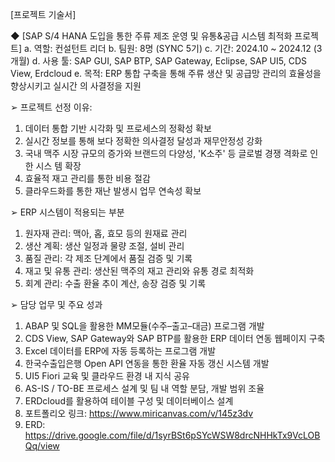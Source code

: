  [프로젝트 기술서]
 
◆ [SAP S/4 HANA 도입을 통한 주류 제조 운영 및 유통&공급 시스템 최적화 프로젝트] 
a. 역할: 컨설턴트 리더 
b. 팀원: 8명 (SYNC 5기) 
c. 기간: 2024.10 ~ 2024.12 (3개월) 
d. 사용 툴: SAP GUI, SAP BTP, SAP Gateway, Eclipse, SAP UI5, CDS View, Erdcloud 
e. 목적: ERP 통합 구축을 통해 주류 생산 및 공급망 관리의 효율성을 향상시키고 실시간 의
사결정을 지원 

➢ 프로젝트 선정 이유:  
1. 데이터 통합 기반 시각화 및 프로세스의 정확성 확보 
2. 실시간 정보를 통해 보다 정확한 의사결정 달성과 재무안정성 강화 
3. 국내 맥주 시장 규모의 증가와 브랜드의 다양성, 'K소주' 등 글로벌 경쟁 격화로 인한 시스
템 확장 
4. 효율적 재고 관리를 통한 비용 절감 
5. 클라우드화를 통한 재난 발생시 업무 연속성 확보
   
➢ ERP 시스템이 적용되는 부분 
1. 원자재 관리: 맥아, 홉, 효모 등의 원재료 관리 
2. 생산 계획: 생산 일정과 물량 조절, 설비 관리 
3. 품질 관리: 각 제조 단계에서 품질 검증 및 기록 
4. 재고 및 유통 관리: 생산된 맥주의 재고 관리와 유통 경로 최적화 
5. 회계 관리: 수출 환율 추이 계산, 송장 검증 및 기록
   
➢ 담당 업무 및 주요 성과  
1. ABAP 및 SQL을 활용한 MM모듈(수주–출고–대금) 프로그램 개발 
2. CDS View, SAP Gateway와 SAP BTP를 활용한 ERP 데이터 연동 웹페이지 구축 
3. Excel 데이터를 ERP에 자동 등록하는 프로그램 개발 
4. 한국수출입은행 Open API 연동을 통한 환율 자동 갱신 시스템 개발 
5. UI5 Fiori 교육 및 클라우드 환경 내 지식 공유 
6. AS-IS / TO-BE 프로세스 설계 및 팀 내 역할 분담, 개발 범위 조율 
7. ERDcloud를 활용하여 테이블 구성 및 데이터베이스 설계 
8. 포트폴리오 링크: https://www.miricanvas.com/v/145z3dv
9. ERD: https://drive.google.com/file/d/1syrBSt6pSYcWSW8drcNHHkTx9VcLOBQq/view
